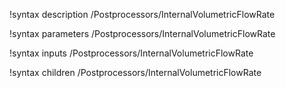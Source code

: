 !syntax description /Postprocessors/InternalVolumetricFlowRate

!syntax parameters /Postprocessors/InternalVolumetricFlowRate

!syntax inputs /Postprocessors/InternalVolumetricFlowRate

!syntax children /Postprocessors/InternalVolumetricFlowRate
